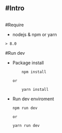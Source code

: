 #Intro
- 
```
```
#Require
- nodejs & npm or yarn
```
> 8.0
```

#Run dev
- Package install
    ```
        npm install
    ```
    `or`
    ```
        yarn install
    ```
- Run dev enviroment
    ```
    npm run dev
    ```
    `or`
    ```
    yarn run dev
    ```
